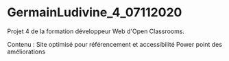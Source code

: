 # GermainLudivine_4_07112020

Projet 4 de la formation développeur Web d'Open Classrooms.

Contenu :
Site optimisé pour référencement et accessibilité
Power point des améliorations
